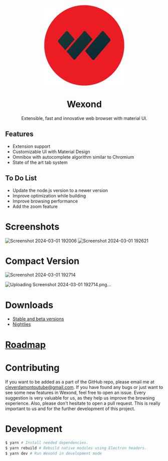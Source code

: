 <p align="center">
    <a href="https://wexond.net"><img src="static/icons/icon.png" width="256"></a>
</p>

<div align="center">
    <h1>Wexond</h1>
    <p>Extensible, fast and innovative web browser with material UI.</p>
</div>

## Features

- Extension support
- Customizable UI with Material Design
- Omnibox with autocomplete algorithm similar to Chromium
- State of the art tab system

## To Do List

- Update the node.js version to a newer version
- Improve optimization while building
- Improve browsing performance
- Add the zoom feature

# Screenshots
![Screenshot 2024-03-01 192006](https://github.com/IroniumStudios/browser-base-updated/assets/137374946/1457a26c-a693-4d21-9f4b-136e1ee266bf)
![Screenshot 2024-03-01 192621](https://github.com/IroniumStudios/browser-base-updated/assets/137374946/535a1a46-004e-4081-b2f7-8753a4f2f20e)

 # Compact Version
 
![Screenshot 2024-03-01 192714](https://github.com/IroniumStudios/browser-base-updated/assets/137374946/1393750a-f8ea-4511-96c4-273d8198d040)

![Uploading Screenshot 2024-03-01 192714.png…]()


# Downloads

- [Stable and beta versions](https://github.com/wexond/desktop/releases)
- [Nightlies](https://github.com/wexond/desktop-nightly/releases)

# [Roadmap](https://github.com/wexond/wexond/projects)

# Contributing

If you want to be added as a part of the GitHub repo, please email me at cleverdamontoutube@gmail.com. If you have found any bugs or just want to see some new features in Wexond, feel free to open an issue. Every suggestion is very valuable for us, as they help us improve the browsing experience. Also, please don't hesitate to open a pull request. This is really important to us and for the further development of this project.

# Development

```bash
$ yarn # Install needed dependencies.
$ yarn rebuild # Rebuild native modules using Electron headers.
$ yarn dev # Run Wexond in development mode
